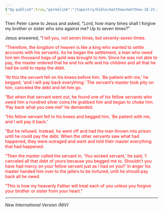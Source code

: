 ```yaml
---
{"dg-publish":true,"permalink":"/tapestry/bible/matthew/matthew-18-21-35/","title":"Matthew 18:21-35","tags":["bible-verse","bible-verse"],"dgHomeLink":true,"dgShowLocalGraph":true,"dgEnableSearch":true}
---
```


Then Peter came to Jesus and asked, “Lord, how many times shall I forgive my brother or sister who sins against me? Up to seven times?”

Jesus answered, “<font color="#ff0000">I tell you, not seven times, but seventy-seven times.</font>

<font color="#ff0000">“Therefore, the kingdom of heaven is like a king who wanted to settle accounts with his servants. As he began the settlement, a man who owed him ten thousand bags of gold was brought to him. Since he was not able to pay, the master ordered that he and his wife and his children and all that he had be sold to repay the debt.</font>

<font color="#ff0000"> “At this the servant fell on his knees before him. ‘Be patient with me,’ he begged, ‘and I will pay back everything.’ The servant’s master took pity on him, canceled the debt and let him go.</font>

<font color="#ff0000"> “But when that servant went out, he found one of his fellow servants who owed him a hundred silver coins.He grabbed him and began to choke him. ‘Pay back what you owe me!’ he demanded.</font>

<font color="#ff0000">“His fellow servant fell to his knees and begged him, ‘Be patient with me, and I will pay it back.’</font>

<font color="#ff0000"> “But he refused. Instead, he went off and had the man thrown into prison until he could pay the debt.  When the other servants saw what had happened, they were outraged and went and told their master everything that had happened.</font>

<font color="#ff0000">“Then the master called the servant in. ‘You wicked servant,’ he said, ‘I canceled all that debt of yours because you begged me to. Shouldn’t you have had mercy on your fellow servant just as I had on you?’ In anger his master handed him over to the jailers to be tortured, until he should pay back all he owed.</font>

<font color="#ff0000">“This is how my heavenly Father will treat each of you unless you forgive your brother or sister from your heart.”</font>

---
*New International Version (NIV)*